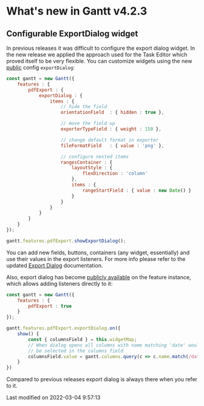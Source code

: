 # What's new in Gantt v4.2.3

## Configurable ExportDialog widget

In previous releases it was difficult to configure the export dialog widget. In the new release we applied the approach
used for the Task Editor which proved itself to be very flexible. You can customize widgets using the new 
[public](#Gantt/feature/export/PdfExport#config-exportDialog) config `exportDialog`:

```javascript
const gantt = new Gantt({
    features : {
        pdfExport : {
            exportDialog : {
                items : {
                    // hide the field
                    orientationField  : { hidden : true },

                    // move the field up
                    exporterTypeField : { weight : 150 },

                    // change default format in exporter
                    fileFormatField   : { value : 'png' },

                    // configure nested items
                    rangesContainer : {
                        layoutStyle : {
                            flexDirection : 'column'
                        },
                        items : {
                            rangeStartField : { value : new Date() }
                        }
                    }
                }
            }
        }
    }
});

gantt.features.pdfExport.showExportDialog();
```

You can add new fields, buttons, containers (any widget, essentially) and use their values in the export listeners. For
more info please refer to the updated [Export Dialog](#Scheduler/view/export/SchedulerExportDialog) documentation.

Also, export dialog has become [publicly available](#Gantt/feature/export/PdfExport#property-exportDialog) on the feature
instance, which allows adding listeners directly to it:

```javascript
const gantt = new Gantt({
    features : {
        pdfExport : true
    }
});

gantt.features.pdfExport.exportDialog.on({
    show() {
        const { columnsField } = this.widgetMap;
        // When dialog opens all columns with name matching 'date' would
        // be selected in the columns field 
        columnsField.value = gantt.columns.query(c => c.name.match(/date/i));
    }
})
```

Compared to previous releases export dialog is always there when you refer to it.


<p class="last-modified">Last modified on 2022-03-04 9:57:13</p>